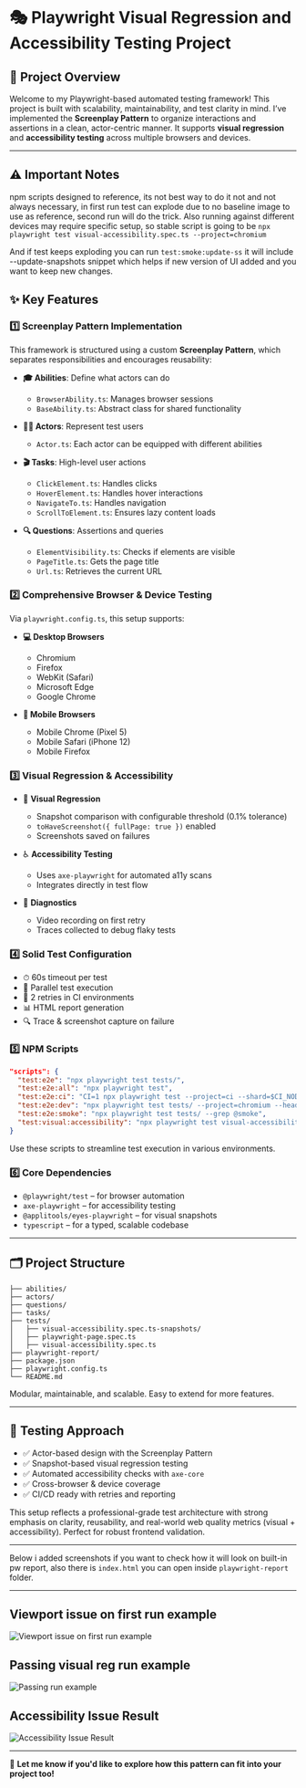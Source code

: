 # 🎭 Playwright Visual Regression and Accessibility Testing Project

## 🚀 Project Overview

Welcome to my Playwright-based automated testing framework! This project is built with scalability, maintainability, and test clarity in mind. I’ve implemented the **Screenplay Pattern** to organize interactions and assertions in a clean, actor-centric manner. It supports **visual regression** and **accessibility testing** across multiple browsers and devices.

---

## ⚠️ Important Notes

npm scripts designed to reference, its not best way to do it not and not always necessary, in first run test can explode due to no baseline image to use as reference, second run will do the trick. 
Also running against different devices may require specific setup, so stable script is going to be `npx playwright test visual-accessibility.spec.ts --project=chromium`

And if test keeps exploding you can run `test:smoke:update-ss` it will include --update-snapshots snippet which helps if new version of UI added and you want to keep new changes.

## ✨ Key Features

### 1️⃣ Screenplay Pattern Implementation

This framework is structured using a custom **Screenplay Pattern**, which separates responsibilities and encourages reusability:

* **🎓 Abilities**: Define what actors can do

  * `BrowserAbility.ts`: Manages browser sessions
  * `BaseAbility.ts`: Abstract class for shared functionality

* **🧑‍🎤 Actors**: Represent test users

  * `Actor.ts`: Each actor can be equipped with different abilities

* **🎬 Tasks**: High-level user actions

  * `ClickElement.ts`: Handles clicks
  * `HoverElement.ts`: Handles hover interactions
  * `NavigateTo.ts`: Handles navigation
  * `ScrollToElement.ts`: Ensures lazy content loads

* **🔍 Questions**: Assertions and queries

  * `ElementVisibility.ts`: Checks if elements are visible
  * `PageTitle.ts`: Gets the page title
  * `Url.ts`: Retrieves the current URL

### 2️⃣ Comprehensive Browser & Device Testing

Via `playwright.config.ts`, this setup supports:

* **💻 Desktop Browsers**

  * Chromium
  * Firefox
  * WebKit (Safari)
  * Microsoft Edge
  * Google Chrome

* **📱 Mobile Browsers**

  * Mobile Chrome (Pixel 5)
  * Mobile Safari (iPhone 12)
  * Mobile Firefox

### 3️⃣ Visual Regression & Accessibility

* 📸 **Visual Regression**

  * Snapshot comparison with configurable threshold (0.1% tolerance)
  * `toHaveScreenshot({ fullPage: true })` enabled
  * Screenshots saved on failures

* ♿ **Accessibility Testing**

  * Uses `axe-playwright` for automated a11y scans
  * Integrates directly in test flow

* 🎥 **Diagnostics**

  * Video recording on first retry
  * Traces collected to debug flaky tests

### 4️⃣ Solid Test Configuration

* ⏱ 60s timeout per test
* 🧪 Parallel test execution
* 🔁 2 retries in CI environments
* 📊 HTML report generation
* 🔍 Trace & screenshot capture on failure

### 5️⃣ NPM Scripts

```json
"scripts": {
  "test:e2e": "npx playwright test tests/",
  "test:e2e:all": "npx playwright test",
  "test:e2e:ci": "CI=1 npx playwright test --project=ci --shard=$CI_NODE_INDEX/$CI_NODE_TOTAL",
  "test:e2e:dev": "npx playwright test tests/ --project=chromium --headed --retries=0 --reporter=line",
  "test:e2e:smoke": "npx playwright test tests/ --grep @smoke",
  "test:visual:accessibility": "npx playwright test visual-accessibility.spec.ts"
}
```

Use these scripts to streamline test execution in various environments.

### 6️⃣ Core Dependencies

* `@playwright/test` – for browser automation
* `axe-playwright` – for accessibility testing
* `@applitools/eyes-playwright` – for visual snapshots
* `typescript` – for a typed, scalable codebase

---

## 🗂 Project Structure

```
├── abilities/
├── actors/
├── questions/
├── tasks/
├── tests/
│   ├── visual-accessibility.spec.ts-snapshots/
│   ├── playwright-page.spec.ts
│   ├── visual-accessibility.spec.ts
├── playwright-report/
├── package.json
├── playwright.config.ts
└── README.md
```

Modular, maintainable, and scalable. Easy to extend for more features.

---

## 🧪 Testing Approach

* ✅ Actor-based design with the Screenplay Pattern
* ✅ Snapshot-based visual regression testing
* ✅ Automated accessibility checks with `axe-core`
* ✅ Cross-browser & device coverage
* ✅ CI/CD ready with retries and reporting

This setup reflects a professional-grade test architecture with strong emphasis on clarity, reusability, and real-world web quality metrics (visual + accessibility). Perfect for robust frontend validation.

---

Below i added screenshots if you want to check how it will look on built-in pw report, also there is `index.html` you can open inside `playwright-report` folder.

---

## Viewport issue on first run example
![Viewport issue on first run example](https://github.com/user-attachments/assets/47eae257-7607-4391-8f7b-3a5faa449077)

## Passing visual reg run example
![Passing run example](https://github.com/user-attachments/assets/757e41eb-abc4-430f-9ed5-458386161747)

## Accessibility Issue Result
![Accessibility Issue Result](https://github.com/user-attachments/assets/34426a59-a08e-438c-9666-8577d803dc2f)

---

💬 **Let me know if you'd like to explore how this pattern can fit into your project too!**
